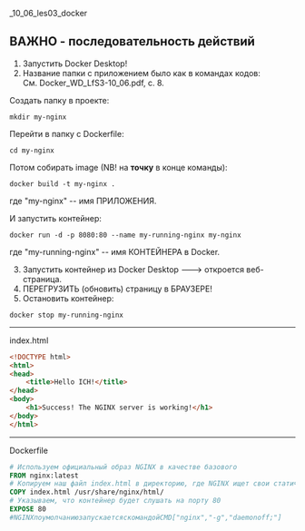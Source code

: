_10_06_les03_docker  

## ВАЖНО - последовательность действий  

1. Запустить Docker Desktop! 
2. Название папки с приложением было как в командах кодов:  
   См. Docker_WD_LfS3-10_06.pdf, с. 8.  

Создать папку в проекте:
```
mkdir my-nginx
```
Перейти в папку с Dockerfile:
```
cd my-nginx
```
Потом собирать image (NB! на __точку__ в конце команды):
```
docker build -t my-nginx .
```
где "my-nginx" -- имя ПРИЛОЖЕНИЯ.  

И запустить контейнер:
```
docker run -d -p 8080:80 --name my-running-nginx my-nginx
```
где "my-running-nginx" -- имя КОНТЕЙНЕРА в Docker.


3. Запустить контейнер из Docker Desktop ---> откроется веб-страница.
4. ПЕРЕГРУЗИТЬ (обновить) страницу в БРАУЗЕРЕ!
5. Остановить контейнер:
```
docker stop my-running-nginx
```


---
index.html
```html
<!DOCTYPE html>
<html>
<head>
    <title>Hello ICH!</title>
</head>
<body>
    <h1>Success! The NGINX server is working!</h1>
</body>
</html>
```
---
Dockerfile

```dockerfile
# Используем официальный образ NGINX в качестве базового
FROM nginx:latest
# Копируем наш файл index.html в директорию, где NGINX ищет свои статические файлы
COPY index.html /usr/share/nginx/html/
# Указываем, что контейнер будет слушать на порту 80
EXPOSE 80
#NGINXпоумолчаниюзапускаетсяскомандойCMD["nginx","-g","daemonoff;"]
```

